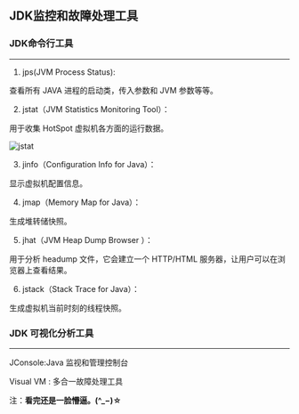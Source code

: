 ## JDK监控和故障处理工具

### JDK命令行工具
---
1. jps(JVM Process Status):

查看所有 JAVA 进程的启动类，传入参数和 JVM 参数等等。

2. jstat（JVM Statistics Monitoring Tool）：

用于收集 HotSpot 虚拟机各方面的运行数据。

![jstat](https://i.imgur.com/271LEyY.png)

3. jinfo（Configuration Info for Java）：

显示虚拟机配置信息。

4. jmap（Memory Map for Java）：

生成堆转储快照。

5. jhat（JVM Heap Dump Browser ）：

用于分析 headump 文件，它会建立一个 HTTP/HTML 服务器，让用户可以在浏览器上查看结果。

6. jstack（Stack Trace for Java）：

生成虚拟机当前时刻的线程快照。


### JDK 可视化分析工具
---

JConsole:Java 监视和管理控制台

Visual VM : 多合一故障处理工具


注：**看完还是一脸懵逼。(^_−)☆**